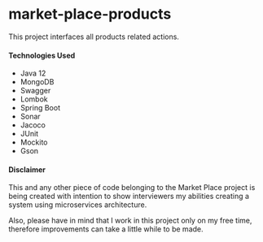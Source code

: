 # market-place-products
This project interfaces all products related actions.

#### Technologies Used
- Java 12
- MongoDB
- Swagger
- Lombok
- Spring Boot
- Sonar
- Jacoco
- JUnit
- Mockito
- Gson   

#### Disclaimer
This and any other piece of code belonging to the Market Place project is being created with intention to show 
interviewers my abilities creating a system using microservices architecture. 

Also, please have in mind that 
I work in this project only on my free time, therefore improvements can take a little while to be made.